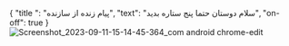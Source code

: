 {
  "title ": "پیام زنده از سازنده",
  "text": "سلام دوستان حتما پنج ستاره بدید",
  "on-off": true
}
![Screenshot_2023-09-11-15-14-45-364_com android chrome-edit](https://github.com/Mohammadrezairan/M346/assets/145718749/37001090-a85a-4afd-8fa1-eec353f98bcb)
